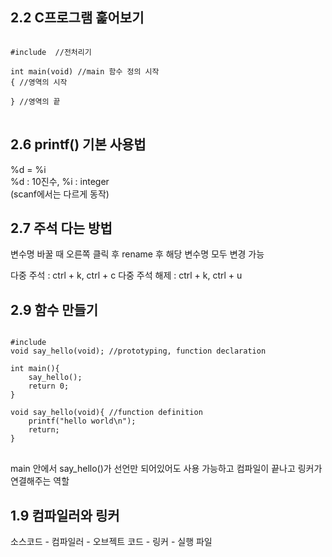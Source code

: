 ## 2.2 C프로그램 훑어보기
<pre>
<code>
#include <stdio.h> //전처리기

int main(void) //main 함수 정의 시작
{ //영역의 시작

} //영역의 끝
</code>
</pre>
## 2.6 printf() 기본 사용법
%d = %i  
%d : 10진수, %i : integer  
(scanf에서는 다르게 동작)

## 2.7 주석 다는 방법
변수명 바꿀 때 오른쪽 클릭 후 rename 후 해당 변수명 모두 변경 가능

다중 주석 : ctrl + k, ctrl + c
다중 주석 해제 : ctrl + k, ctrl + u

## 2.9 함수 만들기
<pre>
<code>
#include <stdio.h>
void say_hello(void); //prototyping, function declaration

int main(){
	say_hello();
	return 0;
}

void say_hello(void){ //function definition
	printf("hello world\n");
	return;
}
</code>
</pre>
main 안에서 say_hello()가 선언만 되어있어도 사용 가능하고 컴파일이 끝나고 링커가 연결해주는 역할

## 1.9 컴파일러와 링커
소스코드 - 컴파일러 - 오브젝트 코드 - 링커 - 실행 파일
